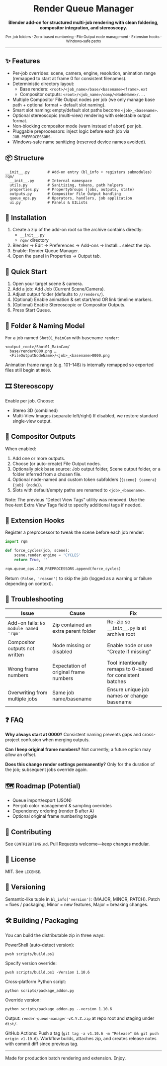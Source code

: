 <div align="center">
<h1>Render Queue Manager</h1>
<p><strong>Blender add-on for structured multi-job rendering with clean foldering, compositor integration, and stereoscopy.</strong></p>
<p>
<sup>Per-job folders · Zero-based numbering · File Output node management · Extension hooks · Windows‑safe paths</sup>
</p>
</div>

---

## ✨ Features
- Per-job overrides: scene, camera, engine, resolution, animation range (remapped to start at frame 0 for consistent filenames).
- Deterministic directory layout:
  - Base renders: `<root>/<job_name>/base/<basename><frame>.ext`
  - Compositor outputs: `<root>/<job_name>/comp/<NodeName>/...`
- Multiple Compositor File Output nodes per job (we only manage base path + optional format + default slot naming).
- Smart slot naming: empty/default slot paths become `<job>_<basename>`.
- Optional stereoscopic (multi‑view) rendering with selectable output format.
- Non‑blocking compositor mode (warn instead of abort) per job.
- Pluggable preprocessors: inject logic before each job via `JOB_PREPROCESSORS`.
- Windows‑safe name sanitizing (reserved device names avoided).

## 📦 Structure
```
__init__.py        # Add-on entry (bl_info + registers submodules)
rqm/
  __init__.py      # Internal namespace
  utils.py         # Sanitizing, tokens, path helpers
  properties.py    # PropertyGroups (jobs, outputs, state)
  outputs.py       # Compositor File Output handling
  queue_ops.py     # Operators, handlers, job application
  ui.py            # Panels & UILists
```

## 🔧 Installation
1. Create a zip of the add-on root so the archive contains directly:
   - `__init__.py`
   - `rqm/` directory
2. Blender → Edit → Preferences → Add-ons → Install… select the zip.
3. Enable: Render Queue Manager.
4. Open the panel in Properties → Output tab.

## 🚀 Quick Start
1. Open your target scene & camera.
2. Add a job: Add Job (Current Scene/Camera).
3. Adjust output folder (defaults to `//renders/`).
4. (Optional) Enable animation & set start/end OR link timeline markers.
5. (Optional) Enable Stereoscopic or Compositor Outputs.
6. Press Start Queue.

## 📁 Folder & Naming Model
For a job named `Shot01_MainCam` with basename `render`:
```
<output_root>/Shot01_MainCam/
  base/render0000.png …
  <FileOutputNodeName>/<job>_<basename>0000.png
```
Animation frame range (e.g. 101–148) is internally remapped so exported files still begin at `0000`.

## 🎞️ Stereoscopy
Enable per job. Choose:
- Stereo 3D (combined)
- Multi-View Images (separate left/right)
If disabled, we restore standard single‑view output.

## 🧩 Compositor Outputs
When enabled:
1. Add one or more outputs.
2. Choose (or auto-create) File Output nodes.
3. Optionally pick base source: Job output folder, Scene output folder, or a folder inferred from a chosen file.
4. Optional node-named and custom token subfolders (`{scene} {camera} {job} {node}`).
5. Slots with default/empty paths are renamed to `<job>_<basename>`.

Note: The previous “Detect View Tags” utility was removed. Use the free‑text Extra View Tags field to specify additional tags if needed.

## 🔌 Extension Hooks
Register a preprocessor to tweak the scene before each job render:
```python
import rqm

def force_cycles(job, scene):
    scene.render.engine = 'CYCLES'
    return True, ''

rqm.queue_ops.JOB_PREPROCESSORS.append(force_cycles)
```
Return `(False, 'reason')` to skip the job (logged as a warning or failure depending on context).

## 🐛 Troubleshooting
| Issue | Cause | Fix |
|-------|-------|-----|
| Add-on fails: `No module named 'rqm'` | Zip contained an extra parent folder | Re-zip so `__init__.py` is at archive root |
| Compositor outputs not written | Node missing or disabled | Enable node or use “Create if missing” |
| Wrong frame numbers | Expectation of original frame numbers | Tool intentionally remaps to 0-based for consistent batches |
| Overwriting from multiple jobs | Same job name/basename | Ensure unique job names or change basename |

## ❓ FAQ
**Why always start at 0000?**  Consistent naming prevents gaps and cross-project confusion when merging outputs.

**Can I keep original frame numbers?** Not currently; a future option may allow an offset.

**Does this change render settings permanently?** Only for the duration of the job; subsequent jobs override again.

## 🗺️ Roadmap (Potential)
- Queue import/export (JSON)
- Per-job color management & sampling overrides
- Dependency ordering (render B after A)
- Optional original frame numbering toggle

## 🤝 Contributing
See `CONTRIBUTING.md`. Pull Requests welcome—keep changes modular.

## 📄 License
MIT. See `LICENSE`.

## 🔢 Versioning
Semantic-like tuple in `bl_info['version']`: (MAJOR, MINOR, PATCH). Patch = fixes / packaging, Minor = new features, Major = breaking changes.

## 🛠️ Building / Packaging
You can build the distributable zip in three ways:

PowerShell (auto-detect version):
```
pwsh scripts/build.ps1
```

Specify version override:
```
pwsh scripts/build.ps1 -Version 1.10.6
```

Cross-platform Python script:
```
python scripts/package_addon.py
```

Override version:
```
python scripts/package_addon.py --version 1.10.6
```

Output: `render-queue-manager-vX.Y.Z.zip` at repo root and staging under `dist/`.

GitHub Actions: Push a tag (`git tag -a v1.10.6 -m "Release" && git push origin v1.10.6`). Workflow builds, attaches zip, and creates release notes with commit diff since previous tag.

---

Made for production batch rendering and extension. Enjoy.
